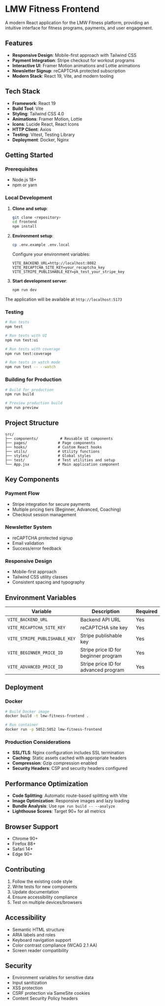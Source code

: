 # LMW Fitness Frontend

A modern React application for the LMW Fitness platform, providing an intuitive interface for fitness programs, payments, and user engagement.

## Features

- **Responsive Design**: Mobile-first approach with Tailwind CSS
- **Payment Integration**: Stripe checkout for workout programs
- **Interactive UI**: Framer Motion animations and Lottie animations
- **Newsletter Signup**: reCAPTCHA protected subscription
- **Modern Stack**: React 19, Vite, and modern tooling

## Tech Stack

- **Framework**: React 19
- **Build Tool**: Vite
- **Styling**: Tailwind CSS 4.0
- **Animations**: Framer Motion, Lottie
- **Icons**: Lucide React, React Icons
- **HTTP Client**: Axios
- **Testing**: Vitest, Testing Library
- **Deployment**: Docker, Nginx

## Getting Started

### Prerequisites

- Node.js 18+
- npm or yarn

### Local Development

1. **Clone and setup**:
   ```bash
   git clone <repository>
   cd frontend
   npm install
   ```

2. **Environment setup**:
   ```bash
   cp .env.example .env.local
   ```
   
   Configure your environment variables:
   ```env
   VITE_BACKEND_URL=http://localhost:8082
   VITE_RECAPTCHA_SITE_KEY=your_recaptcha_key
   VITE_STRIPE_PUBLISHABLE_KEY=pk_test_your_stripe_key
   ```

3. **Start development server**:
   ```bash
   npm run dev
   ```

The application will be available at `http://localhost:5173`

### Testing

```bash
# Run tests
npm test

# Run tests with UI
npm run test:ui

# Run tests with coverage
npm run test:coverage

# Run tests in watch mode
npm run test -- --watch
```

### Building for Production

```bash
# Build for production
npm run build

# Preview production build
npm run preview
```

## Project Structure

```
src/
├── components/          # Reusable UI components
├── pages/              # Page components
├── hooks/              # Custom React hooks
├── utils/              # Utility functions
├── styles/             # Global styles
├── test/               # Test utilities and setup
└── App.jsx             # Main application component
```

## Key Components

### Payment Flow
- Stripe integration for secure payments
- Multiple pricing tiers (Beginner, Advanced, Coaching)
- Checkout session management

### Newsletter System
- reCAPTCHA protected signup
- Email validation
- Success/error feedback

### Responsive Design
- Mobile-first approach
- Tailwind CSS utility classes
- Consistent spacing and typography

## Environment Variables

| Variable | Description | Required |
|----------|-------------|----------|
| `VITE_BACKEND_URL` | Backend API URL | Yes |
| `VITE_RECAPTCHA_SITE_KEY` | reCAPTCHA site key | Yes |
| `VITE_STRIPE_PUBLISHABLE_KEY` | Stripe publishable key | Yes |
| `VITE_BEGINNER_PRICE_ID` | Stripe price ID for beginner program | Yes |
| `VITE_ADVANCED_PRICE_ID` | Stripe price ID for advanced program | Yes |

## Deployment

### Docker

```bash
# Build Docker image
docker build -t lmw-fitness-frontend .

# Run container
docker run -p 5052:5052 lmw-fitness-frontend
```

### Production Considerations

- **SSL/TLS**: Nginx configuration includes SSL termination
- **Caching**: Static assets cached with appropriate headers
- **Compression**: Gzip compression enabled
- **Security Headers**: CSP and security headers configured

## Performance Optimization

- **Code Splitting**: Automatic route-based splitting with Vite
- **Image Optimization**: Responsive images and lazy loading
- **Bundle Analysis**: Use `npm run build -- --analyze`
- **Lighthouse Scores**: Target 90+ for all metrics

## Browser Support

- Chrome 90+
- Firefox 88+
- Safari 14+
- Edge 90+

## Contributing

1. Follow the existing code style
2. Write tests for new components
3. Update documentation
4. Ensure accessibility compliance
5. Test on multiple devices/browsers

## Accessibility

- Semantic HTML structure
- ARIA labels and roles
- Keyboard navigation support
- Color contrast compliance (WCAG 2.1 AA)
- Screen reader compatibility

## Security

- Environment variables for sensitive data
- Input sanitization
- XSS protection
- CSRF protection via SameSite cookies
- Content Security Policy headers
